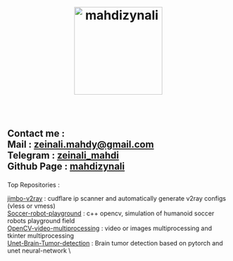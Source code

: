 <meta name="google-site-verification" content="BfhfA34SBZWSTWaKui6y9KxiB-AvMYblVQari9t0Pic" />
<meta name="author" content="Mahdi Zeinali">
<meta name="account" content="mahdizynali">
<meta name="description" content="mahdi Zeinali github account">
<meta name="copyright" content="mahdi zeinali 2023">
<meta name="keywords" content="mahdi zeinali, mahdizynali, mrl-hsl, mrl, hsl, zeinali, mahdi zynali">


<h1 align="center">
  <br>
  <a href="https://github.com/mahdizynali"><img src="https://avatars.githubusercontent.com/u/104717705?v=4" alt="mahdizynali" width="200"></a>
</h1>

<h2 align="left">
  <br>

  Contact me :\
  Mail : [zeinali.mahdy@gmail.com](zeinali.mahdy@gmail.com)\
  Telegram : [zeinali_mahdi](https://t.me/zeinali_mahdi)\
  Github Page : [mahdizynali](https://github.com/mahdizynali)
  </h2>

Top Repositories :
  
[jimbo-v2ray](https://github.com/mahdizynali/jimbo-v2ray) : cudflare ip scanner and automatically generate v2ray configs (vless or vmess) \
[Soccer-robot-playground](https://github.com/mahdizynali/Soccer-Robot-Playground) : c++ opencv, simulation of humanoid soccer robots playground field \
[OpenCV-video-multiprocessing](https://github.com/mahdizynali/OpenCV-video-multiprocessing) : video or images multiprocessing and tkinter multiprocessing\
[Unet-Brain-Tumor-detection](https://github.com/mahdizynali/UNet-Brain-Tumor-Detection) : Brain tumor detection based on pytorch and unet neural-network \
